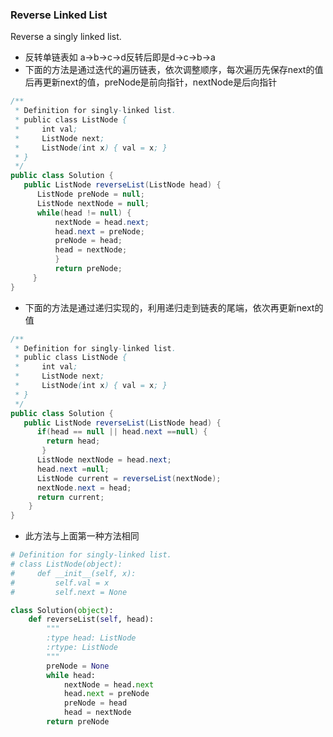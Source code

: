 ### Reverse Linked List
Reverse a singly linked list.

* 反转单链表如 a->b->c->d反转后即是d->c->b->a
* 下面的方法是通过迭代的遍历链表，依次调整顺序，每次遍历先保存next的值后再更新next的值，preNode是前向指针，nextNode是后向指针
``` java
/**
 * Definition for singly-linked list.
 * public class ListNode {
 *     int val;
 *     ListNode next;
 *     ListNode(int x) { val = x; }
 * }
 */
public class Solution {
   public ListNode reverseList(ListNode head) {
      ListNode preNode = null;
      ListNode nextNode = null;
      while(head != null) {
          nextNode = head.next;
          head.next = preNode;
          preNode = head;
          head = nextNode;
          }
          return preNode;
     }
}
```
* 下面的方法是通过递归实现的，利用递归走到链表的尾端，依次再更新next的值
``` java
/**
 * Definition for singly-linked list.
 * public class ListNode {
 *     int val;
 *     ListNode next;
 *     ListNode(int x) { val = x; }
 * }
 */
public class Solution {
   public ListNode reverseList(ListNode head) {
      if(head == null || head.next ==null) {
        return head;
       }
      ListNode nextNode = head.next;
      head.next =null;
      ListNode current = reverseList(nextNode);
      nextNode.next = head;
      return current;
    }
}
```
* 此方法与上面第一种方法相同
``` python
# Definition for singly-linked list.
# class ListNode(object):
#     def __init__(self, x):
#         self.val = x
#         self.next = None

class Solution(object):
    def reverseList(self, head):
        """
        :type head: ListNode
        :rtype: ListNode
        """
        preNode = None
        while head:
            nextNode = head.next
            head.next = preNode
            preNode = head
            head = nextNode
        return preNode
```